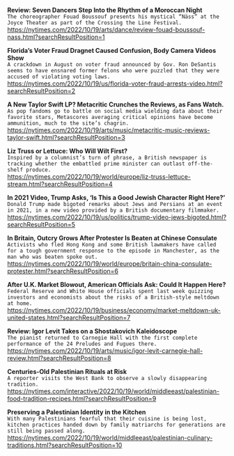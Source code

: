 **Review: Seven Dancers Step Into the Rhythm of a Moroccan Night**\
`The choreographer Fouad Boussouf presents his mystical “Näss” at the Joyce Theater as part of the Crossing the Line Festival.`\
https://nytimes.com/2022/10/19/arts/dance/review-fouad-boussouf-nass.html?searchResultPosition=1

**Florida’s Voter Fraud Dragnet Caused Confusion, Body Camera Videos Show**\
`A crackdown in August on voter fraud announced by Gov. Ron DeSantis seems to have ensnared former felons who were puzzled that they were accused of violating voting laws.`\
https://nytimes.com/2022/10/19/us/florida-voter-fraud-arrests-video.html?searchResultPosition=2

**A New Taylor Swift LP? Metacritic Crunches the Reviews, as Fans Watch.**\
`As pop fandoms go to battle on social media wielding data about their favorite stars, Metascores averaging critical opinions have become ammunition, much to the site’s chagrin.`\
https://nytimes.com/2022/10/19/arts/music/metacritic-music-reviews-taylor-swift.html?searchResultPosition=3

**Liz Truss or Lettuce: Who Will Wilt First?**\
`Inspired by a columnist’s turn of phrase, a British newspaper is tracking whether the embattled prime minister can outlast off-the-shelf produce.`\
https://nytimes.com/2022/10/19/world/europe/liz-truss-lettuce-stream.html?searchResultPosition=4

**In 2021 Video, Trump Asks, ‘Is This a Good Jewish Character Right Here?’**\
`Donald Trump made bigoted remarks about Jews and Persians at an event in 2021, in a new video provided by a British documentary filmmaker.`\
https://nytimes.com/2022/10/19/us/politics/trump-video-jews-bigoted.html?searchResultPosition=5

**In Britain, Outcry Grows After Protester Is Beaten at Chinese Consulate**\
`Activists who fled Hong Kong and some British lawmakers have called for a tough government response to the episode in Manchester, as the man who was beaten spoke out.`\
https://nytimes.com/2022/10/19/world/europe/britain-china-consulate-protester.html?searchResultPosition=6

**After U.K. Market Blowout, American Officials Ask: Could It Happen Here?**\
`Federal Reserve and White House officials spent last week quizzing investors and economists about the risks of a British-style meltdown at home.`\
https://nytimes.com/2022/10/19/business/economy/market-meltdown-uk-united-states.html?searchResultPosition=7

**Review: Igor Levit Takes on a Shostakovich Kaleidoscope**\
`The pianist returned to Carnegie Hall with the first complete performance of the 24 Preludes and Fugues there.`\
https://nytimes.com/2022/10/19/arts/music/igor-levit-carnegie-hall-review.html?searchResultPosition=8

**Centuries-Old Palestinian Rituals at Risk**\
`A reporter visits the West Bank to observe a slowly disappearing tradition.`\
https://nytimes.com/interactive/2022/10/19/world/middleeast/palestinian-food-tradition-recipes.html?searchResultPosition=9

**Preserving a Palestinian Identity in the Kitchen**\
`With many Palestinians fearful that their cuisine is being lost, kitchen practices handed down by family matriarchs for generations are still being passed along.`\
https://nytimes.com/2022/10/19/world/middleeast/palestinian-culinary-traditions.html?searchResultPosition=10

